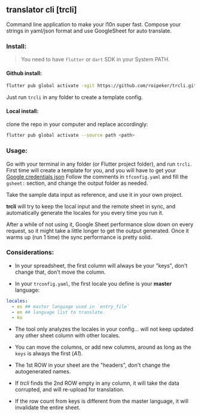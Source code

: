 ## translator cli [trcli]

Command line application to make your l10n super fast.
Compose your strings in yaml/json format and use GoogleSheet for auto translate.

### Install:

> You need to have `flutter` or `dart` SDK in your System PATH.

#### Github install:

```bash
flutter pub global activate -sgit https://github.com/roipeker/trcli.git
```

Just run `trcli` in any folder to create a template config.


#### Local install:
clone the repo in your computer and replace <path> accordingly:
```bash
flutter pub global activate --source path <path>
```

### Usage:

Go with your terminal in any folder (or Flutter project folder), and run `trcli`.
First time will create a template for you, and you will have to get your [Google credentials json](https://medium.com/@a.marenkov/how-to-get-credentials-for-google-sheets-456b7e88c430)
Follow the comments in `tfconfig.yaml` and fill the `gsheet:` section, and change the output folder as needed.

Take the sample data input as reference, and use it in your own project.

**trcli** will try to keep the local input and the remote sheet in sync, and automatically generate the locales for you every time you run it.

After a while of not using it, Google Sheet performance slow down on every request, so it might take a little longer to get the output generated.
Once it warms up (run 1 time) the sync performance is pretty solid.


### Considerations:

- In your spreadsheet, the first column will always be your "keys", don't change that, don't move the column.

- In your `trconfig.yaml`, the first locale you define is your **master** language:

```yaml
locales:
  - es ## master language used in `entry_file`
  - en ## language list to translate.
  - ko
```

- The tool only analyzes the locales in your config... will not keep updated any other sheet column with other locales.

- You can move the columns, or add new columns, around as long as the `keys` is always the first (*A1*).

- The 1st ROW in your sheet are the "headers", don't change the autogenerated names.

- If *trcli* finds the 2nd ROW empty in any column, it will take the data corrupted, and will re-upload for translation.

- If the row count from keys is different from the master language, it will invalidate the entire sheet.




